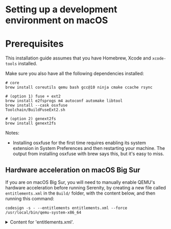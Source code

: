 # Setting up a development environment on macOS

# Prerequisites

This installation guide assumes that you have Homebrew, Xcode and `xcode-tools` installed.

Make sure you also have all the following dependencies installed:

```console
# core
brew install coreutils qemu bash gcc@10 ninja cmake ccache rsync

# (option 1) fuse + ext2
brew install e2fsprogs m4 autoconf automake libtool
brew install --cask osxfuse
Toolchain/BuildFuseExt2.sh

# (option 2) genext2fs
brew install genext2fs
```

Notes:

- Installing osxfuse for the first time requires enabling its system extension in System Preferences and then restarting
  your machine. The output from installing osxfuse with brew says this, but it's easy to miss.
  
## Hardware acceleration on macOS Big Sur

If you are on macOS Big Sur, you will need to manually enable QEMU's hardware acceleration before running Serenity, by
creating a new file called `entitlements.xml` in the `Build/` folder, with the content below, and then running this
command:

`codesign -s - --entitlements entitlements.xml --force /usr/local/bin/qemu-system-x86_64`

<details>
<summary>Content for 'entitlements.xml'.</summary>

```xml
<?xml version="1.0" encoding="UTF-8"?>
<!DOCTYPE plist PUBLIC "-//Apple//DTD PLIST 1.0//EN"
	"http://www.apple.com/DTDs/PropertyList-1.0.dtd">
<plist version="1.0">
<dict>
    <key>com.apple.security.hypervisor</key>
    <true/>
</dict>
</plist>
```

</details>

